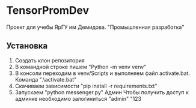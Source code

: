 # TensorPromDev
Проект для учебы ЯрГУ им Демидова. "Промышленная разработка"
## Установка
1. Создать клон репозитория
2. В командной строке пишем "Python -m venv venv"
3. В консоли переходим в venv/Scripts и выполняем файл activate.bat. Команда ".\activate.bat"
4. Скачиваем зависимости "pip install -r requirements.txt"
5. Запускаем "python messenger.py"
Админ
Чтобы получить доступ к админке необходимо залогиниться 
"admin"
"123
